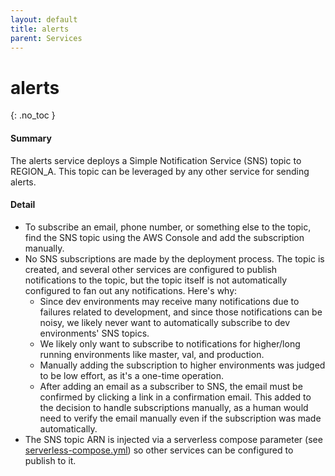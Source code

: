 ```yaml
---
layout: default
title: alerts
parent: Services
---
```


# alerts
{: .no_toc }

#### Summary

The alerts service deploys a Simple Notification Service (SNS) topic to REGION_A.  This topic can be leveraged by any other service for sending alerts.

#### Detail

- To subscribe an email, phone number, or something else to the topic, find the SNS topic using the AWS Console and add the subscription manually.
- No SNS subscriptions are made by the deployment process. The topic is created, and several other services are configured to publish notifications to the topic, but the topic itself is not automatically configured to fan out any notifications. Here's why:
  - Since dev environments may receive many notifications due to failures related to development, and since those notifications can be noisy, we likely never want to automatically subscribe to dev environments' SNS topics.
  - We likely only want to subscribe to notifications for higher/long running environments like master, val, and production.
  - Manually adding the subscription to higher environments was judged to be low effort, as it's a one-time operation.
  - After adding an email as a subscriber to SNS, the email must be confirmed by clicking a link in a confirmation email. This added to the decision to handle subscriptions manually, as a human would need to verify the email manually even if the subscription was made automatically.
- The SNS topic ARN is injected via a serverless compose parameter (see [serverless-compose.yml](../blob/master/serverless-compose.yml)) so other services can be configured to publish to it.